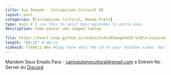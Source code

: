 ```yaml
---
title: Sua Imagem - Carioquismo Cultural 08
layout: post
categories: [Carioquismo Cultural, Nenem Preto]
type: main # I use this to split main episodes to extra ones
description: Como passar uma imagem toptop.

file: https://heart-leap.github.io/audio/Sua%20Imagem%20-%20Carioquismo%20Cultural%2008-71X0Xjz_B6o.webm #Link to your .mp3 file
length: "63:12" # mm:ss
videoid: 71X0Xjz_B6o #Copy here only the id of your YouTube video. Optional
---
```


Mandem Seus Emails Para - carioquismocultural@gmail.com
e Entrem No Server do [Discord](https://discord.gg/PNJtkFmMap)